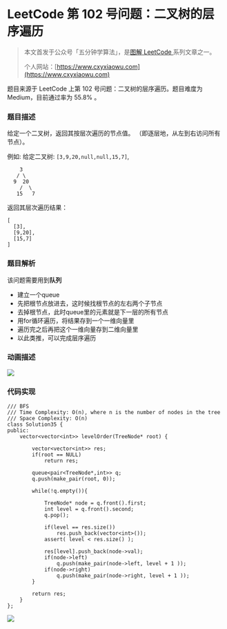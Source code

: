 # LeetCode 第 102 号问题：二叉树的层序遍历

> 本文首发于公众号「五分钟学算法」，是[图解 LeetCode ](<https://github.com/MisterBooo/LeetCodeAnimation>)系列文章之一。
>
> 个人网站：[https://www.cxyxiaowu.com](https://www.cxyxiaowu.com)

题目来源于 LeetCode 上第 102 号问题：二叉树的层序遍历。题目难度为 Medium，目前通过率为 55.8% 。

### 题目描述

给定一个二叉树，返回其按层次遍历的节点值。 （即逐层地，从左到右访问所有节点）。

例如:
给定二叉树: `[3,9,20,null,null,15,7]`,

```
    3
   / \
  9  20
    /  \
   15   7
```

返回其层次遍历结果：

```
[
  [3],
  [9,20],
  [15,7]
]
```

### 题目解析

该问题需要用到**队列**

- 建立一个queue
- 先把根节点放进去，这时候找根节点的左右两个子节点
- 去掉根节点，此时queue里的元素就是下一层的所有节点
- 用for循环遍历，将结果存到一个一维向量里
- 遍历完之后再把这个一维向量存到二维向量里
- 以此类推，可以完成层序遍历





### 动画描述

![](https://blog-1257126549.cos.ap-guangzhou.myqcloud.com/blog/2elr5.gif)



### 代码实现

```
/// BFS
/// Time Complexity: O(n), where n is the number of nodes in the tree
/// Space Complexity: O(n)
class Solution35 {
public:
    vector<vector<int>> levelOrder(TreeNode* root) {

        vector<vector<int>> res;
        if(root == NULL)
            return res;

        queue<pair<TreeNode*,int>> q;
        q.push(make_pair(root, 0));

        while(!q.empty()){

            TreeNode* node = q.front().first;
            int level = q.front().second;
            q.pop();

            if(level == res.size())
                res.push_back(vector<int>());
            assert( level < res.size() );

            res[level].push_back(node->val);
            if(node->left)
                q.push(make_pair(node->left, level + 1 ));
            if(node->right)
                q.push(make_pair(node->right, level + 1 ));
        }

        return res;
    }
};

```





![](https://blog-1257126549.cos.ap-guangzhou.myqcloud.com/blog/96yrg.png)